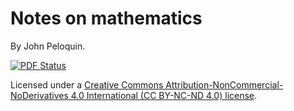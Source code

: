 # Notes on mathematics
By John Peloquin.

[![PDF Status](https://www.sharelatex.com/github/repos/blargoner/math-notes/builds/latest/badge.svg)](https://www.sharelatex.com/github/repos/blargoner/math-notes/builds/latest/output.pdf)

Licensed under a [Creative Commons Attribution-NonCommercial-NoDerivatives 4.0 International (CC BY-NC-ND 4.0) license](http://creativecommons.org/licenses/by-nc-nd/4.0/).
